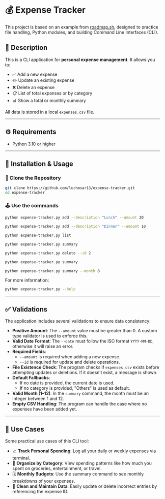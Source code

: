 # 💰 Expense Tracker

This project is based on an example from [roadmap.sh](https://roadmap.sh/projects/expense-tracker), designed to practice file handling, Python modules, and building Command Line Interfaces (CLI).

## 📌 Description

This is a CLI application for **personal expense management**. It allows you to:

- ✅ Add a new expense
- ✏️ Update an existing expense
- ❌ Delete an expense
- 📋 List of total expenses or by category
- 📊 Show a total or monthly summary

All data is stored in a local `expenses.csv` file.

---

## ⚙️ Requirements

- Python 3.10 or higher

---

## 🚀 Installation & Usage

### 🔧 Clone the Repository

```bash
git clone https://github.com/luchosar13/expense-tracker.git
cd expense-tracker
```
### 🕹 Use the commands
```bash
python expense-tracker.py add --description "Lunch" --amount 20

python expense-tracker.py add --description "Dinner" --amount 10

python expense-tracker.py list

python expense-tracker.py summary

python expense-tracker.py delete --id 2

python expense-tracker.py summary

python expense-tracker.py summary --month 8
```
For more information:
```bash
python expense-tracker.py --help
```
---

## ✅ Validations

The application includes several validations to ensure data consistency:

- **Positive Amount**: The `--amount` value must be greater than 0. A custom type validator is used to enforce this.
- **Valid Date Format**: The `--date` must follow the ISO format `YYYY-MM-DD`, otherwise it will raise an error.
- **Required Fields**:
  - `--amount` is required when adding a new expense.
  - `--id` is required for update and delete operations.
- **File Existence Check**: The program checks if `expenses.csv` exists before attempting updates or deletions. If it doesn’t exist, a message is shown.
- **Default Fallbacks**:
  - If no date is provided, the current date is used.
  - If no category is provided, "Others" is used as default.
- **Valid Month (1–12)**: In the `summary` command, the month must be an integer between 1 and 12.
- **Empty CSV Handling**: The program can handle the case where no expenses have been added yet.

---

## 🧪 Use Cases

Some practical use cases of this CLI tool:

- 📈 **Track Personal Spending**: Log all your daily or weekly expenses via terminal.
- 📁 **Organize by Category**: View spending patterns like how much you spent on groceries, entertainment, or travel.
- 🗓️ **Monthly Budgets**: Use the summary command to see monthly breakdowns of your expenses.
- 🧹 **Clean and Maintain Data**: Easily update or delete incorrect entries by referencing the expense ID.


